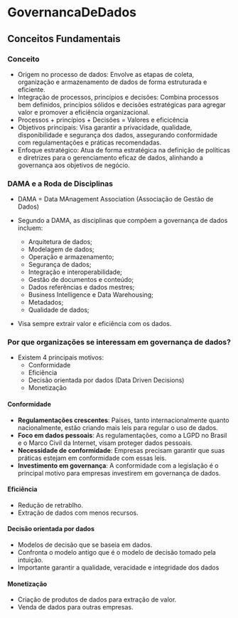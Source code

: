 # GovernancaDeDados

## Conceitos Fundamentais

### Conceito

- Origem no processo de dados: Envolve as etapas de coleta, organização e armazenamento de dados de forma estruturada e eficiente.
- Integração de processos, princípios e decisões: Combina processos bem definidos, princípios sólidos e decisões estratégicas para agregar valor e promover a eficiência organizacional.
- Processos + princípios + Decisões = Valores e eficicência
- Objetivos principais: Visa garantir a privacidade, qualidade, disponibilidade e segurança dos dados, assegurando conformidade com regulamentações e práticas recomendadas.
- Enfoque estratégico: Atua de forma estratégica na definição de políticas e diretrizes para o gerenciamento eficaz de dados, alinhando a governança aos objetivos de negócio.

### DAMA e a Roda de Disciplinas

- DAMA = Data MAnagement Association (Associação de Gestão de Dados)
- Segundo a DAMA, as disciplinas que compõem a governança de dados incluem:
    - Arquitetura de dados;
    - Modelagem de dados;
    - Operação e armazenamento;
    - Segurança de dados;
    - Integração e interoperabilidade;
    - Gestão de documentos e conteúdo;
    - Dados referências e dados mestres;
    - Business Intelligence e Data Warehousing;
    - Metadados;
    - Qualidade de dados;

- Visa sempre extrair valor e eficiência com os dados.

### Por que organizações se interessam em governança de dados?

- Existem 4 principais motivos:
  - Conformidade
  - Eficiência
  - Decisão orientada por dados (Data Driven Decisions)
  - Monetização

#### Conformidade

- **Regulamentações crescentes**: Países, tanto internacionalmente quanto nacionalmente, estão criando mais leis para regular o uso de dados.
- **Foco em dados pessoais**: As regulamentações, como a LGPD no Brasil e o Marco Civil da Internet, visam proteger dados pessoais.
- **Necessidade de conformidade**: Empresas precisam garantir que suas práticas estejam em conformidade com essas leis.
- **Investimento em governança**: A conformidade com a legislação é o principal motivo para empresas investirem em governança de dados.

#### Eficiência

- Redução de retrablho.
- Extração de dados com menos recursos.

#### Decisão orientada por dados

- Modelos de decisão que se baseia em dados.
- Confronta o modelo antigo que é o modelo de decisão tomado pela intuição.
- Importante garantir a qualidade, veracidade e integridade dos dados

#### Monetização

- Criação de produtos de dados para extração de valor.
- Venda de dados para outras empresas.
